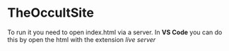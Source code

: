 # TheOccultSite

To run it you need to open index.html via a server.
In **VS Code** you can do this by open the html with the extension *live server*
